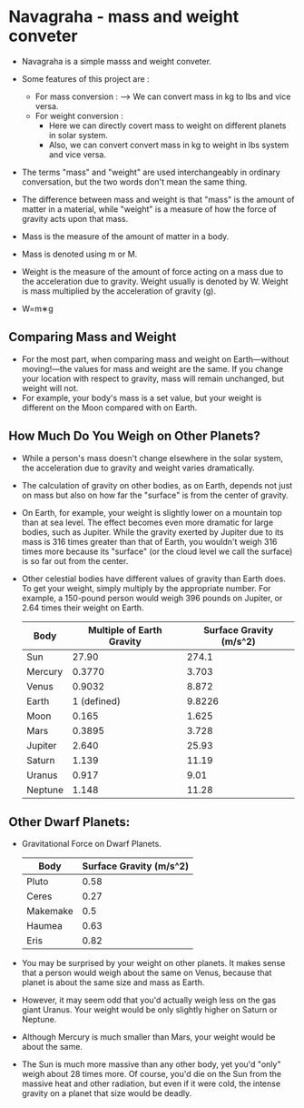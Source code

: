 # Navagraha - mass and weight conveter

- Navagraha is a simple masss and weight conveter.
- Some features of this project are :
  - For mass conversion :
    --> We can convert mass in kg to lbs and vice versa.
  - For weight conversion :
    - Here we can directly covert mass to weight on different planets in solar system.
    - Also, we can convert convert mass in kg to weight in lbs system and vice versa.

- The terms "mass" and "weight" are used interchangeably in ordinary conversation, but the two words don't mean the same thing.
- The difference between mass and weight is that "mass" is the amount of matter in a material, while "weight" is a measure of how the force of gravity acts upon that mass.

- Mass is the measure of the amount of matter in a body.
- Mass is denoted using m or M.
- Weight is the measure of the amount of force acting on a mass due to the acceleration due to gravity. Weight usually is denoted by W. Weight is mass multiplied by the acceleration of gravity (g).
- W=m∗g


## Comparing Mass and Weight

- For the most part, when comparing mass and weight on Earth—without moving!—the values for mass and weight are the same. If you change your location with respect to gravity, mass will remain unchanged, but weight will not.
- For example, your body's mass is a set value, but your weight is different on the Moon compared with on Earth.


## How Much Do You Weigh on Other Planets?

- While a person's mass doesn't change elsewhere in the solar system, the acceleration due to gravity and weight varies dramatically.
- The calculation of gravity on other bodies, as on Earth, depends not just on mass but also on how far the "surface" is from the center of gravity.
- On Earth, for example, your weight is slightly lower on a mountain top than at sea level. The effect becomes even more dramatic for large bodies, such as Jupiter. While the gravity exerted by Jupiter due to its mass is 316 times greater than that of Earth, you wouldn't weigh 316 times more because its "surface" (or the cloud level we call the surface) is so far out from the center.

- Other celestial bodies have different values of gravity than Earth does. To get your weight, simply multiply by the appropriate number. For example, a 150-pound person would weigh 396 pounds on Jupiter, or 2.64 times their weight on Earth.

  | **Body**      | **Multiple of Earth Gravity** | **Surface Gravity (m/s^2)** |
  | ------------- | ----------------------------- | --------------------------- |
  | Sun           | 27.90                         | 274.1                       |
  | Mercury       | 0.3770                        | 3.703                       |
  | Venus         | 0.9032                        | 8.872                       |
  | Earth         | 1 (defined)                   | 9.8226                      |
  | Moon          | 0.165                         | 1.625                       |
  | Mars          | 0.3895                        | 3.728                       |
  | Jupiter       | 2.640                         | 25.93                       |
  | Saturn        | 1.139                         | 11.19                       |
  | Uranus        | 0.917                         | 9.01                        |
  | Neptune       | 1.148                         | 11.28                       |


## Other Dwarf Planets:

- Gravitational Force on Dwarf Planets.

  | **Body**      | **Surface Gravity (m/s^2)** |
  | ------------- | --------------------------- |
  | Pluto         | 0.58                        |
  | Ceres         | 0.27                        |
  | Makemake      | 0.5                         |
  | Haumea        | 0.63                        |
  | Eris          | 0.82                        |

- You may be surprised by your weight on other planets. It makes sense that a person would weigh about the same on Venus, because that planet is about the same size and mass as Earth.
- However, it may seem odd that you'd actually weigh less on the gas giant Uranus. Your weight would be only slightly higher on Saturn or Neptune.
- Although Mercury is much smaller than Mars, your weight would be about the same.
- The Sun is much more massive than any other body, yet you'd "only" weigh about 28 times more. Of course, you'd die on the Sun from the massive heat and other radiation, but even if it were cold, the intense gravity on a planet that size would be deadly.
